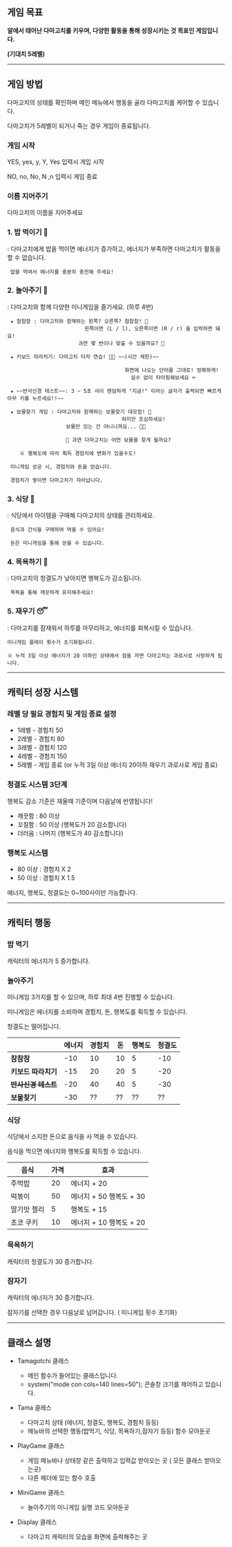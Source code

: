 ## 게임 목표

**알에서 태어난 다마고치를 키우며, 다양한 활동을 통해 성장시키는 것 목표인 게임입니다.** 

**(기대치 5레벨)**

---

## 게임 방법

다마고치의 상태를 확인하며 메인 메뉴에서 행동을 골라 다마고치를 케어할 수 있습니다.

다마고치가 5레벨이 되거나 죽는 경우 게임이 종료됩니다.

### 게임 시작

YES, yes, y, Y, Yes 입력시 게임 시작

NO, no, No, N ,n 입력시 게임 종료

### 이름 지어주기

다마고치의 이름을 지어주세요

### **1. 밥 먹이기 🍙**

: 다마고치에게 밥을 먹이면 에너지가 증가하고, 에너지가 부족하면 다마고치가 활동을 할 수 없습니다.

```
 밥을 먹여서 에너지를 충분히 충전해 주세요!
```

### **2. 놀아주기 🎡**

: 다마고치와 함께 다양한 미니게임을 즐기세요. (하루 4번)

```
 ★ 참참참 : 다마고치와 함께하는 왼쪽? 오른쪽? 참참참! 🙌
						 왼쪽이면 (L / l), 오른쪽이면 (R / r) 을 입력하면 돼요!  
					   과연 몇 번이나 맞출 수 있을까요? 👀

 ★ 키보드 따라치기: 다마고치 타자 연습! 🐣💨 ~~(시간 제한)~~

									  화면에 나오는 단어를 그대로! 정확하게!  
										실수 없이 타이핑해보세요 ⌨️   

 ★ ~~반사신경 테스트~~: 3 ~ 5초 사이 랜덤하게 "지금!" 이라는 글자가 출력되면 빠르게 아무 키를 누르세요!!~~

 ★ 보물찾기 게임 : 다마고치와 함께하는 보물찾기 대모험! 🧭
									 하지만 조심하세요!  
                   보물만 있는 건 아니니까요... 🐛💥

                   🎁 과연 다마고치는 어떤 보물을 찾게 될까요? 

    ※ 행복도에 따라 획득 경험치에 변화가 있을수도!

 미니게임 성공 시, 경험치와 돈을 얻습니다.

 경험치가 쌓이면 다마고치가 자라납니다.
```

### **3. 식당 🍖**

: 식당에서 아이템을 구매해 다마고치의 상태를 관리하세요.

```
 음식과 간식을 구매하여 먹을 수 있어요!

 돈은 미니게임을 통해 얻을 수 있습니다.
```

### **4. 목욕하기 🛀**

: 다마고치의 청결도가 낮아지면 행복도가 감소됩니다.

```
 목욕을 통해 깨끗하게 유지해주세요!
```

### **5. 재우기 😴**

: 다마고치를 잠재워서 하루를 마무리하고, 에너지를 회복시킬 수 있습니다.

```
미니게임 플레이 횟수가 초기화됩니다.

※ 누적 3일 이상 에너지가 20 이하인 상태에서 잠을 자면 다마고치는 과로사로 사망하게 됩니다.
```

---

## 캐릭터 성장 시스템

### 레벨 당 필요 경험치 및 게임 종료 설정

- 1레벨 - 경험치 50
- 2레벨 - 경험치 80
- 3레벨 - 경험치 120
- 4레벨 - 경험치 150
- 5레벨 - 게임 종료 (or 누적 3일 이상 에너지 20이하 재우기 과로사로 게임 종료)

### 청결도 시스템 3단계

  행복도 감소 기준은 재울때 기준이며 다음날에 반영됩니다!

- 깨끗함 : 80 이상
- 꼬질함 : 50 이상 (행복도가 20 감소합니다)
- 더러움 : 나머지 (행복도가 40 감소합니다)

### 행복도 시스템

- 80 이상 : 경험치 X 2
- 50 이상 : 경험치 X 1.5

에너지, 행복도, 청결도는 0~100사이만 가능합니다.

---

## 캐릭터 행동

### 밥 먹기

캐릭터의 에너지가 5 증가합니다.

### 놀아주기

미니게임 3가지를 할 수 있으며, 하루 최대 4번 진행할 수 있습니다.

미니게임은 에너지를 소비하며 경험치, 돈, 행복도를 획득할 수 있습니다.

청결도는 떨어집니다.

|  | **에너지** | **경험치** | **돈** | **행복도** | **청결도** |
| --- | --- | --- | --- | --- | --- |
| **참참참** | -10 | 10 | 10 | 5 | -10 |
| **키보드 따라치기** | -15 | 20 | 20 | 5 | -20 |
| **~~반사신경 테스트~~** | -20 | 40 | 40 | 5 | -30 |
| **보물찾기** | -30 | ?? | ?? | ?? | ?? |

### 식당

식당에서 소지한 돈으로 음식을 사 먹을 수 있습니다.

음식을 먹으면 에너지와 행복도를 획득할 수 있습니다.

| **음식** | **가격** | **효과** |
| --- | --- | --- |
| 주먹밥 | 20 | 에너지 + 20 |
| 떡볶이 | 50 | 에너지 + 50 행복도 + 30 |
| 딸기맛 젤리 | 5 | 행복도 + 15  |
| 초코 쿠키 | 10 | 에너지 + 10 행복도 + 20 |

### 목욕하기

캐릭터의 청결도가 30 증가합니다.

### 잠자기

캐릭터의 에너지가 30 증가합니다.

잠자기를 선택한 경우 다음날로 넘어갑니다. ( 미니게임 횟수 초기화)

---

## 클래스 설명

- Tamagotchi 클래스
    - 메인 함수가 들어있는 클래스입니다.
    - system("mode con cols=140 lines=50"); 콘솔창 크기를 제어하고 있습니다.
    
- Tama 클래스
    - 다마고치 상태 (에너지, 청결도, 행복도, 경험치 등등)
    - 메뉴바의 선택한 행동(밥먹기, 식당, 목욕하기,잠자기 등등) 함수 모아둔곳

- PlayGame 클래스
    - 게임 메뉴바나 상태창 같은 출력하고 입력값 받아오는 곳 ( 모든 클래스 받아오는곳)
    - 다른 헤더에 있는 함수 호출

- MiniGame 클래스
    - 놀아주기의 미니게임 실행 코드 모아둔곳

- Display 클래스
    - 다마고치 캐릭터의 모습을 화면에 출력해주는 곳
